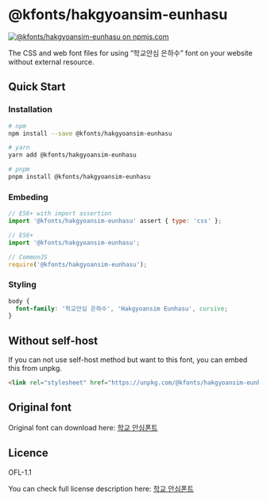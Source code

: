 # @kfonts/hakgyoansim-eunhasu

[![@kfonts/hakgyoansim-eunhasu on npmjs.com](https://img.shields.io/npm/v/%40kfonts%2Fhakgyoansim-eunhasu)](https://www.npmjs.com/package/@kfonts/hakgyoansim-eunhasu)

The CSS and web font files for using &OpenCurlyDoubleQuote;학교안심 은하수&CloseCurlyDoubleQuote; font on your website without external resource.

## Quick Start

### Installation

```sh
# npm
npm install --save @kfonts/hakgyoansim-eunhasu

# yarn
yarn add @kfonts/hakgyoansim-eunhasu

# pnpm
pnpm install @kfonts/hakgyoansim-eunhasu
```

### Embeding

```js
// ES6+ with import assertion
import '@kfonts/hakgyoansim-eunhasu' assert { type: 'css' };

// ES6+
import '@kfonts/hakgyoansim-eunhasu';

// CommonJS
require('@kfonts/hakgyoansim-eunhasu');
```

### Styling

```css
body {
  font-family: '학교안심 은하수', 'Hakgyoansim Eunhasu', cursive;
}
```

## Without self-host

If you can not use self-host method but want to this font, you can embed this from unpkg.

```html
<link rel="stylesheet" href="https://unpkg.com/@kfonts/hakgyoansim-eunhasu/index.css" />
```

## Original font

Original font can download here: [학교 안심폰트](https://copyright.keris.or.kr/wft/fntDwnld)

## Licence

OFL-1.1

You can check full license description here: [학교 안심폰트](https://copyright.keris.or.kr/wft/fntDwnld)
